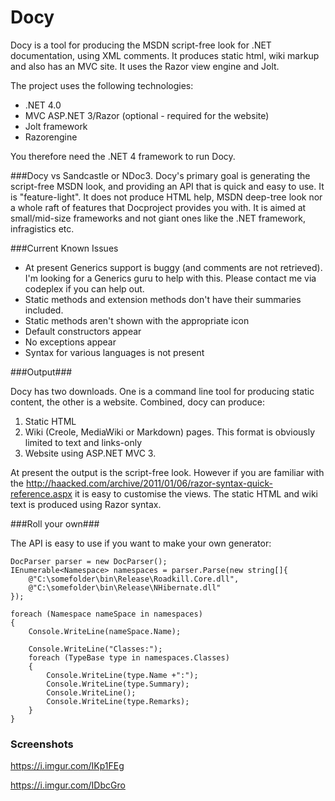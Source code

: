 Docy
====

Docy is a tool for producing the MSDN script-free look for .NET documentation, using XML comments. It produces static html, wiki markup and also has an MVC site. It uses the Razor view engine and Jolt.

The project uses the following technologies:
* .NET 4.0
* MVC ASP.NET 3/Razor (optional - required for the website)
* Jolt framework
* Razorengine

You therefore need the .NET 4 framework to run Docy. 

###Docy vs Sandcastle or NDoc3. 
Docy's primary goal is generating the script-free MSDN look, and providing an API that is quick and easy to use. It is "feature-light".
It does not produce HTML help, MSDN deep-tree look nor a whole raft of features that Docproject provides you with. 
It is aimed at small/mid-size frameworks and not giant ones like the .NET framework, infragistics etc.

###Current Known Issues
* At present Generics support is buggy (and comments are not retrieved). I'm looking for a Generics guru to help with this. Please contact me via codeplex if you can help out.
* Static methods and extension methods don't have their summaries included.
* Static methods aren't shown with the appropriate icon
* Default constructors appear
* No exceptions appear
* Syntax for various languages is not present

###Output###

Docy has two downloads. One is a command line tool for producing static content, the other is a website. Combined, docy can produce:

1. Static HTML
2. Wiki (Creole, MediaWiki or Markdown) pages. This format is obviously limited to text and links-only
3. Website using ASP.NET MVC 3.

At present the output is the script-free look. However if you are familiar with the http://haacked.com/archive/2011/01/06/razor-syntax-quick-reference.aspx it is easy to customise the views. The static HTML and wiki text is produced using Razor syntax.

###Roll your own###

The API is easy to use if you want to make your own generator:

    DocParser parser = new DocParser();
    IEnumerable<Namespace> namespaces = parser.Parse(new string[]{
    	@"C:\somefolder\bin\Release\Roadkill.Core.dll",
    	@"C:\somefolder\bin\Release\NHibernate.dll"
    });
    
    foreach (Namespace nameSpace in namespaces)
    {
    	Console.WriteLine(nameSpace.Name);
    	
    	Console.WriteLine("Classes:");
    	foreach (TypeBase type in namespaces.Classes)
    	{
    		Console.WriteLine(type.Name +":");
    		Console.WriteLine(type.Summary);
    		Console.WriteLine();
    		Console.WriteLine(type.Remarks);
    	}
    }



### Screenshots ###

https://i.imgur.com/IKp1FEg

https://i.imgur.com/IDbcGro
